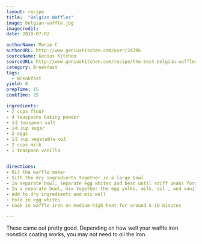 ```yaml
---
layout: recipe
title:  "Belgian Waffles"
image: belgian-waffle.jpg
imagecredit:
date: 2018-07-02

authorName: Marie C
authorURL: http://www.geniuskitchen.com/user/24386
sourceName: Genius Kitchen
sourceURL: http://www.geniuskitchen.com/recipe/the-best-belgian-waffles-63071
category: Breakfast
tags: 
  - Breakfast
yield: 6
prepTime: 15
cookTime: 25

ingredients:
- 2 cups flour
- 4 teaspoons baking powder
- 1⁄2 teaspoon salt
- 1⁄4 cup sugar
- 2 eggs
- 1⁄2 cup vegetable oil
- 2 cups milk
- 1 teaspoon vanilla


directions:
- Oil the waffle maker 
- Sift the dry ingredients together in a large bowl
- In separate bowl, separate egg whites and beat until stiff peaks form
- In a separate bowl, mix together the egg yolks, milk, oil , and vanilla, stir slightly
- Add to dry ingredients and mix well
- Fold in egg whites
- Cook in waffle iron on medium-high heat for around 5-10 minutes

---
```


These came out pretty good. Depending on how well your waffle iron nonstick coating works, you may not need to oil the iron.
